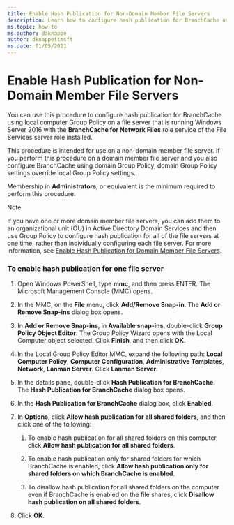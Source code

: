 ```yaml
---
title: Enable Hash Publication for Non-Domain Member File Servers
description: Learn how to configure hash publication for BranchCache using local computer Group Policy on a file server with the BranchCache for Network Files role service of the File Services server role installed.
ms.topic: how-to
ms.author: daknappe
author: dknappettmsft
ms.date: 01/05/2021
---
```

# Enable Hash Publication for Non-Domain Member File Servers

You can use this procedure to configure hash publication for BranchCache using local computer Group Policy on a file server that is running Windows Server 2016 with the **BranchCache for Network Files** role service of the File Services server role installed.

This procedure is intended for use on a non-domain member file server. If you perform this procedure on a domain member file server and you also configure BranchCache using domain Group Policy, domain Group Policy settings override local Group Policy settings.

Membership in **Administrators**, or equivalent is the minimum required to perform this procedure.

> [!NOTE]
> If you have one or more domain member file servers, you can add them to an organizational unit (OU) in Active Directory Domain Services and then use Group Policy to configure hash publication for all of the file servers at one time, rather than individually configuring each file server. For more information, see [Enable Hash Publication for Domain Member File Servers](../../branchcache/deploy/Enable-Hash-Publication-for-Domain-Member-File-Servers.md).

### To enable hash publication for one file server

1.  Open Windows PowerShell, type **mmc**, and then press ENTER. The Microsoft Management Console (MMC) opens.

2.  In the MMC, on the **File** menu, click **Add/Remove Snap-in**. The **Add or Remove Snap-ins** dialog box opens.

3.  In **Add or Remove Snap-ins**, in **Available snap-ins**, double-click **Group Policy Object Editor**. The Group Policy Wizard opens with the Local Computer object selected. Click **Finish**, and then click **OK**.

4.  In the Local Group Policy Editor MMC, expand the following path: **Local Computer Policy**, **Computer Configuration**, **Administrative Templates**, **Network**, **Lanman Server**. Click **Lanman Server**.

5.  In the details pane, double-click **Hash Publication for BranchCache**. The **Hash Publication for BranchCache** dialog box opens.

6.  In the **Hash Publication for BranchCache** dialog box, click **Enabled**.

7.  In **Options**, click **Allow hash publication for all shared folders**, and then click one of the following:

    1.  To enable hash publication for all shared folders on this computer, click **Allow hash publication for all shared folders**.

    2.  To enable hash publication only for shared folders for which BranchCache is enabled, click **Allow hash publication only for shared folders on which BranchCache is enabled**.

    3.  To disallow hash publication for all shared folders on the computer even if BranchCache is enabled on the file shares, click **Disallow hash publication on all shared folders**.

8.  Click **OK**.




